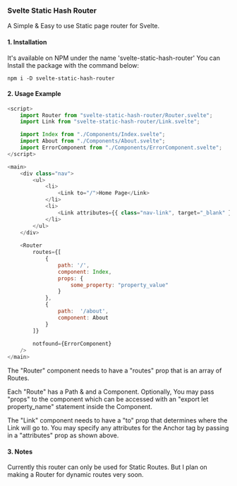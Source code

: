 ### Svelte Static Hash Router
A Simple & Easy to use Static page router for Svelte.
#### 1. Installation
It's available on NPM under the name 'svelte-static-hash-router'
You can Install the package with the command below:

`npm i -D svelte-static-hash-router`

#### 2. Usage Example
```js
<script>
	import Router from "svelte-static-hash-router/Router.svelte";
	import Link from "svelte-static-hash-router/Link.svelte";

	import Index from "./Components/Index.svelte";
	import About from "./Components/About.svelte";
	import ErrorComponent from "./Components/ErrorComponent.svelte";
</script>

<main>
	<div class="nav">
		<ul>
			<li>
				<Link to="/">Home Page</Link>
			</li>
			<li>
				<Link attributes={{ class="nav-link", target="_blank" }} to="/about">About Me</Link>
			</li>
		</ul>
	</div>
	
	<Router 
		routes={[
			{
				path: '/',
				component: Index,
				props: {
					some_property: "property_value"
				}
			},
			{
				path:  '/about',
				component: About
			}
		]} 
		
		notfound={ErrorComponent}  
	/>
</main>
```
The "Router" component needs to have a "routes" prop that is an array of Routes.

Each "Route" has a Path & and a Component. Optionally, You may pass "props" to the component which can be accessed with an "export let property_name" statement inside the Component.

The "Link" component needs to have a "to" prop that determines where the Link will go to.
You may specify any attributes for the Anchor tag by passing in a "attributes" prop as shown above.

#### 3.  Notes
Currently this router can only be used for Static Routes. But I plan on making a Router for dynamic routes very soon.